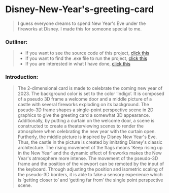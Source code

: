# Disney-New-Year's-greeting-card
> I guess everyone dreams to spend New Year's Eve under the fireworks at Disney. I made this for someone special to me.
### Outliner:
> * If you want to see the source code of this project, [click this](https://github.com/humb1e1989/Disney-New-Years-greeting-card/blob/main/Disney%20New%20Year's%20Greeting%20Card.cpp)
> * If you want to find the .exe file to run the project, [click this](https://github.com/humb1e1989/Disney-New-Years-greeting-card/blob/main/Disney%20New%20Year's%20Greeting%20Card.exe)
> * If you are interested in what I have done, [click this](https://github.com/humb1e1989/Disney-New-Years-greeting-card/blob/main/Disney%20New%20Year's%20Greeting%20Card.pdf)



### Introduction:
>The 2-dimensional card is made to celebrate the coming new year of 2023. The
background color is set to the color ‘Indigo’. It is composed of a pseudo 3D frame a
welcome door and a middle picture of a castle with several fireworks exploding on
its background. The pseudo-3D frame shapes a single-point perspective scene in
2D graphics to give the greeting card a somewhat 3D appearance. Additionally, by
putting a curtain on the welcome door, a scene is constructed to create a theaterviewing scenes to render the atmosphere when celebrating the new year with the
curtain open. Furtherly, the middle picture is inspired by Disney New Year's Eve.
Thus, the castle in the picture is created by imitating Disney's classic architecture.
The rising movement of the flags means ‘Keep rising up in the New Year’ and the
dynamic effect of fireworks makes the New Year's atmosphere more intense. The
movement of the pseudo-3D frame and the position of the viewport can be
remoted by the input of the keyboard. Through adjusting the position and
isometric scaling of the pseudo-3D borders, it is able to fake a sensory experience
which is ‘getting closer to’ and ‘getting far from’ the single point perspective scene.

